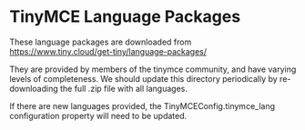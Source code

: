 # TinyMCE Language Packages

These language packages are downloaded from https://www.tiny.cloud/get-tiny/language-packages/

They are provided by members of the tinymce community, and have varying levels of completeness. We should update this directory periodically by re-downloading the full .zip file with all languages.

If there are new languages provided, the TinyMCEConfig.tinymce_lang configuration property will need to be updated.